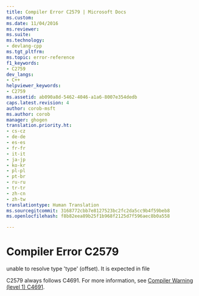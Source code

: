 ```yaml
---
title: Compiler Error C2579 | Microsoft Docs
ms.custom: 
ms.date: 11/04/2016
ms.reviewer: 
ms.suite: 
ms.technology:
- devlang-cpp
ms.tgt_pltfrm: 
ms.topic: error-reference
f1_keywords:
- C2759
dev_langs:
- C++
helpviewer_keywords:
- C2759
ms.assetid: ab090a8d-5462-4046-a1a6-8007e354dedb
caps.latest.revision: 4
author: corob-msft
ms.author: corob
manager: ghogen
translation.priority.ht:
- cs-cz
- de-de
- es-es
- fr-fr
- it-it
- ja-jp
- ko-kr
- pl-pl
- pt-br
- ru-ru
- tr-tr
- zh-cn
- zh-tw
translationtype: Human Translation
ms.sourcegitcommit: 3168772cbb7e8127523bc2fc2da5cc9b4f59beb8
ms.openlocfilehash: f8b82eea89b25f1b968f2125d7f596aec8b0a558

---
```

# Compiler Error C2579
unable to resolve type 'type' (offset). It is expected in file  
  
 C2579 always follows C4691. For more information, see [Compiler Warning (level 1) C4691](../../error-messages/compiler-warnings/compiler-warning-level-1-c4691.md).


<!--HONumber=Jan17_HO1-->


